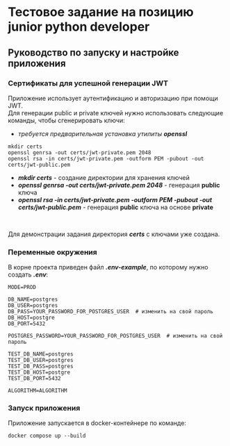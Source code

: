 # Тестовое задание на позицию junior python developer
## Руководство по запуску и настройке приложения
### Сертификаты для успешной генерации JWT
Приложение использует аутентификацию и авторизацию при помощи JWT.
<br>
Для генерации public и private ключей нужно использовать следующие команды, чтобы сгенерировать ключи:
<br>
- _требуется предварительная установка утилиты **openssl**_
``` terminal
mkdir certs
openssl genrsa -out certs/jwt-private.pem 2048
openssl rsa -in certs/jwt-private.pem -outform PEM -pubout -out certs/jwt-public.pem
```
- **_mkdir certs_** - создание директории для хранения ключей
- **_openssl genrsa -out certs/jwt-private.pem 2048_** - генерация **public** ключа
- **_openssl rsa -in certs/jwt-private.pem -outform PEM -pubout -out certs/jwt-public.pem_** - генерация **public** ключа на основе **private**
<br>

Для демонстрации задания директория **_certs_** с ключами уже создана. 
### Переменные окружения
В корне проекта приведен файл **_.env-example_**, по которому нужно создать **_.env_**:
<br>
```
MODE=PROD

DB_NAME=postgres
DB_USER=postgres
DB_PASS=YOUR_PASSWORD_FOR_POSTGRES_USER  # изменить на свой пароль
DB_HOST=postgre
DB_PORT=5432

POSTGRES_PASSWORD=YOUR_PASSWORD_FOR_POSTGRES_USER  # изменить на свой пароль

TEST_DB_NAME=postgres
TEST_DB_USER=postgres
TEST_DB_PASS=postgres
TEST_DB_HOST=postgre
TEST_DB_PORT=5432

ALGORITHM=ALGORITHM
```

### Запуск приложения
Приложение запускается в docker-контейнере по команде:
``` terminal
docker compose up --build
```